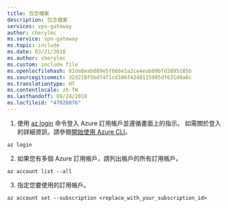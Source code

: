 ```yaml
---
title: 包含檔案
description: 包含檔案
services: vpn-gateway
author: cherylmc
ms.service: vpn-gateway
ms.topic: include
ms.date: 03/21/2018
ms.author: cherylmc
ms.custom: include file
ms.openlocfilehash: 82de8eab089e5f666e1a2ce4eab09bfd2895185b
ms.sourcegitcommit: 32d218f5bd74f1cd106f4248115985df631d0a8c
ms.translationtype: HT
ms.contentlocale: zh-TW
ms.lasthandoff: 09/24/2018
ms.locfileid: "47020076"
---
```

1. 使用 [az login](/cli/azure/#login) 命令登入 Azure 訂用帳戶並遵循畫面上的指示。 如需關於登入的詳細資訊，請參閱[開始使用 Azure CLI](/cli/azure/get-started-with-azure-cli)。

  ```azurecli
  az login
  ```
2. 如果您有多個 Azure 訂用帳戶，請列出帳戶的所有訂用帳戶。

  ```azurecli
  az account list --all
  ```
3. 指定您要使用的訂用帳戶。

  ```azurecli
  az account set --subscription <replace_with_your_subscription_id>
  ```
